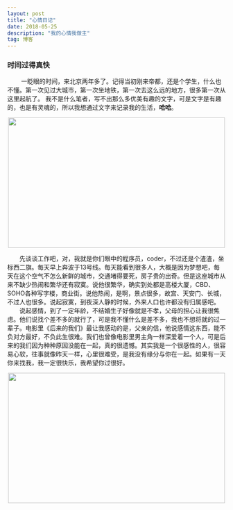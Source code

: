 ```yaml
---
layout: post
title: "心情日记"
date: 2018-05-25 
description: "我的心情我做主"
tag: 博客 
---   
```

### 时间过得真快
　　	一眨眼的时间，来北京两年多了。记得当初刚来帝都，还是个学生，什么也不懂。第一次见过大城市，第一次坐地铁，第一次去这么远的地方，很多第一次从这里起航了。
	我不是什么笔者，写不出那么多优美有趣的文字，可是文字是有趣的，也是有灵魂的，所以我想通过文字来记录我的生活，**哈哈**。
<div align="center">
	<img src="/images/me/me_1.png" height="300" width="500">  
</div> 

　　先谈谈工作吧，对，我就是你们眼中的程序员，coder，不过还是个渣渣，坐标西二旗。每天早上奔波于13号线。每天能看到很多人，大概是因为梦想吧，每天在这个空气不怎么新鲜的城市，交通堵得要死，房子贵的出奇。但是这座城市从来不缺少热闹和繁华还有寂寞。说他很繁华，确实到处都是高楼大厦，CBD、SOHO各种写字楼，商业街。说他热闹，是啊，景点很多，故宫、天安门、长城，不过人也很多。说起寂寞，到夜深人静的时候，外来人口也许都没有归属感吧。
　　说起感情，到了一定年龄，不结婚生子好像就是不孝，父母的担心让我很焦虑。他们说找个差不多的就行了，可是我不懂什么是差不多，我也不想将就的过一辈子。电影里《后来的我们》最让我感动的是，父亲的信，他说感情这东西，能不负对方最好，不负此生很难。我们也曾像电影里男主角一样深爱着一个人，可是后来的我们因为种种原因没能在一起，真的很遗憾。其实我是一个很感性的人，很容易心软，往事就像昨天一样，心里很难受，是我没有缘分与你在一起。如果有一天你来找我，我一定很快乐，我希望你过很好。
<div align="center">
	<img src="/images/me/me_2.png" height="300" width="500">  
</div> 
	
	
